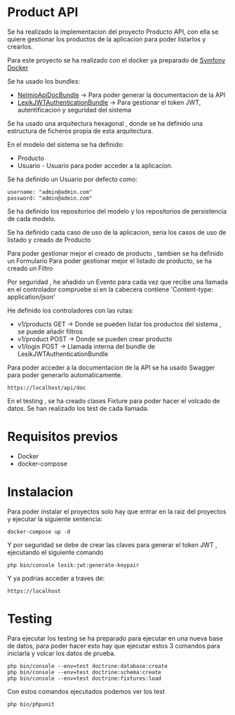 
# Product API

Se ha realizado la implementacion del proyecto Producto API, con ella se quiere gestionar los productos de la aplicacion para poder listarlos y crearlos.

Para este proyecto se ha realizado con el docker ya preparado de [Symfony Docker](https://github.com/dunglas/symfony-docker)

Se ha usado los bundles:
* [NelmioApiDocBundle](https://symfony.com/bundles/NelmioApiDocBundle/current/index.html) -> Para poder generar la documentacion de la API
* [LexikJWTAuthenticationBundle](https://symfony.com/bundles/LexikJWTAuthenticationBundle/current/index.html) -> Para gestionar el token JWT, autentificacion y seguridad del sistema

Se ha usado una arquitectura hexagonal , donde se ha definido una estructura de ficheros propia de esta arquitectura.

En el modelo del sistema se ha definido:
* Producto
* Usuario - Usuario para poder acceder a la aplicacion.

Se ha definido un Usuario por defecto como:
```
username: "admin@admin.com"
password: "admin@admin.com"
```
Se ha definido los repositorios del modelo y los repositorios de persistencia de cada modelo.

Se ha definido cada caso de uso de la aplicacion, seria los casos de uso de listado y creado de Producto

Para poder gestionar mejor el creado de producto , tambien se ha definido un Formulario
Para poder gestionar mejor el listado de producto, se ha creado un Filtro

Por seguridad , he añadido un Evento para cada vez que recibe una llamada en el controlador compruebe si en la cabecera contiene 'Content-type: application/json'

He definido los controladores con las rutas:
* v1/products GET -> Donde se pueden listar los productos del sistema , se puede añadir filtros
* v1/product POST -> Donde se pueden crear producto
* v1/login POST -> Llamada interna del bundle de LexikJWTAuthenticationBundle

Para poder acceder a la documentacion de la API se ha usado Swagger para poder generarlo automaticamente.
```
https://localhost/api/doc
```
En el testing , se ha creado clases Fixture para poder hacer el volcado de datos. Se han realizado los test de cada llamada.

# Requisitos previos
* Docker
* docker-compose

# Instalacion
Para poder instalar el proyectos solo hay que entrar en la raiz del proyectos y ejecutar la siguiente sentencia:
```
docker-compose up -d
```
Y por seguridad se debe de crear las claves para generar el token JWT , ejecutando el siguiente comando

```
php bin/console lexik:jwt:generate-keypair
```

Y ya podrias acceder a traves de:
```
https://localhost
```


# Testing
Para ejecutar los testing se ha preparado para ejecutar en una nueva base de datos, para poder hacer esto hay que ejecutar estos 3 comandos para iniciarla y volcar los datos de prueba.

```
php bin/console --env=test doctrine:database:create
php bin/console --env=test doctrine:schema:create
php bin/console --env=test doctrine:fixtures:load
```
Con estos comandos ejecutados podemos ver los test

```
php bin/phpunit
```
